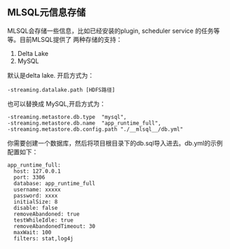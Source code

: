 ##  MLSQL元信息存储

MLSQL会存储一些信息，比如已经安装的plugin, scheduler service 的任务等等。目前MLSQL提供了
两种存储的支持：

1. Delta Lake
2. MySQL

默认是delta lake. 开启方式为：

```
-streaming.datalake.path [HDFS路径]
```

也可以替换成 MySQL,开启方式为：

```
-streaming.metastore.db.type  "mysql",
-streaming.metastore.db.name  "app_runtime_full",
-streaming.metastore.db.config.path "./__mlsql__/db.yml"
```

你需要创建一个数据库，然后将项目根目录下的db.sql导入进去。db.yml的示例配置如下：

```
app_runtime_full:
  host: 127.0.0.1
  port: 3306
  database: app_runtime_full
  username: xxxxx
  password: xxxx
  initialSize: 8
  disable: false
  removeAbandoned: true
  testWhileIdle: true
  removeAbandonedTimeout: 30
  maxWait: 100
  filters: stat,log4j
```
